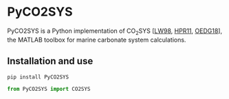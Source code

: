 # PyCO2SYS

PyCO2SYS is a Python implementation of CO<sub>2</sub>SYS [[LW98](refs/#LW98), [HPR11](refs/#HPR11), [OEDG18](refs/#OEDG18)], the MATLAB toolbox for marine carbonate system calculations.

## Installation and use

    pip install PyCO2SYS

```python
from PyCO2SYS import CO2SYS
```
